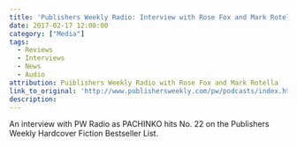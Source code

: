 ```yaml
---
title: 'Publishers Weekly Radio: Interview with Rose Fox and Mark Rotella (AUDIO) Episode 213'
date: 2017-02-17 12:00:00
category: ["Media"]
tags:
  - Reviews
  - Interviews
  - News
  - Audio
attribution: Puiblishers Weekly Radio with Rose Fox and Mark Rotella
link_to_original: 'http://www.publishersweekly.com/pw/podcasts/index.html?channel=8&podcast=687'
description:
---
```



An interview with PW Radio as PACHINKO hits No. 22 on the Publishers Weekly Hardcover Fiction Bestseller List.